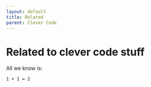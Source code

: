 ```yaml
---
layout: default
title: Related
parent: Clever Code
---
```


# Related to clever code stuff

All we know is:
```
1 + 1 = 2
```